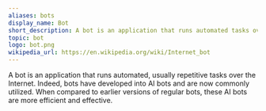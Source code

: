 ```yaml
---
aliases: bots
display_name: Bot
short_description: A bot is an application that runs automated tasks over the Internet.
topic: bot
logo: bot.png
wikipedia_url: https://en.wikipedia.org/wiki/Internet_bot
---
```

A bot is an application that runs automated, usually repetitive tasks over the Internet. Indeed, bots have developed into AI bots and are now commonly utilized. When compared to earlier versions of regular bots, these AI bots are more efficient and effective.
